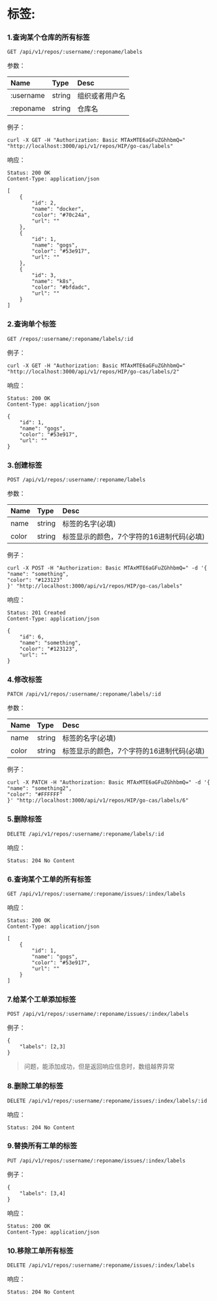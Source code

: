 # 标签:

### 1.查询某个仓库的所有标签

```
GET /api/v1/repos/:username/:reponame/labels
```

参数：

| Name | Type | Desc |
| :--- | :--- | :--- |
| :username | string | 组织或者用户名 |
| :reponame | string | 仓库名 |

例子：

```
curl -X GET -H "Authorization: Basic MTAxMTE6aGFuZGhhbmQ=" "http://localhost:3000/api/v1/repos/HIP/go-cas/labels"
```

响应：

```
Status: 200 OK
Content-Type: application/json
```

```
[
    {
        "id": 2,
        "name": "docker",
        "color": "#70c24a",
        "url": ""
    },
    {
        "id": 1,
        "name": "gogs",
        "color": "#53e917",
        "url": ""
    },
    {
        "id": 3,
        "name": "k8s",
        "color": "#bfdadc",
        "url": ""
    }
]
```

### 2.查询单个标签

```
GET /repos/:username/:reponame/labels/:id
```

例子：

```
curl -X GET -H "Authorization: Basic MTAxMTE6aGFuZGhhbmQ=" "http://localhost:3000/api/v1/repos/HIP/go-cas/labels/2"
```
响应：

```
Status: 200 OK
Content-Type: application/json
```

```
{
    "id": 1,
    "name": "gogs",
    "color": "#53e917",
    "url": ""
}
```

### 3.创建标签

```
POST /api/v1/repos/:username/:reponame/labels
```

参数：

| Name | Type | Desc |
| :--- | :--- | :--- |
| name | string | 标签的名字\(必填\) |
| color | string | 标签显示的颜色，7个字符的16进制代码\(必填\) |

例子：

```
curl -X POST -H "Authorization: Basic MTAxMTE6aGFuZGhhbmQ=" -d '{
"name": "something",
"color": "#123123"
}' "http://localhost:3000/api/v1/repos/HIP/go-cas/labels"
```

响应：

```
Status: 201 Created
Content-Type: application/json
```

```
{
    "id": 6,
    "name": "something",
    "color": "#123123",
    "url": ""
}
```

### 4.修改标签

```
PATCH /api/v1/repos/:username/:reponame/labels/:id
```

参数：

| Name | Type | Desc |
| :--- | :--- | :--- |
| name | string | 标签的名字\(必填\) |
| color | string | 标签显示的颜色，7个字符的16进制代码\(必填\) |

例子：

```
curl -X PATCH -H "Authorization: Basic MTAxMTE6aGFuZGhhbmQ=" -d '{
"name": "something2",
"color": "#FFFFFF"
}' "http://localhost:3000/api/v1/repos/HIP/go-cas/labels/6"
```
### 5.删除标签

```
DELETE /api/v1/repos/:username/:reponame/labels/:id
```

响应：

```
Status: 204 No Content
```

### 6.查询某个工单的所有标签

```
GET /api/v1/repos/:username/:reponame/issues/:index/labels
```

响应：

```
Status: 200 OK
Content-Type: application/json
```

```
[
    {
        "id": 1,
        "name": "gogs",
        "color": "#53e917",
        "url": ""
    }
]
```

### 7.给某个工单添加标签

```
POST /api/v1/repos/:username/:reponame/issues/:index/labels
```

例子：

```
{
    "labels": [2,3]
}
```

> 问题，能添加成功，但是返回响应信息时，数组越界异常

### 8.删除工单的标签

```
DELETE /api/v1/repos/:username/:reponame/issues/:index/labels/:id
```

响应：

```
Status: 204 No Content
```

### 9.替换所有工单的标签

```
PUT /api/v1/repos/:username/:reponame/issues/:index/labels
```

例子：

```
{
    "labels": [3,4]
}
```

响应：

```
Status: 200 OK
Content-Type: application/json
```

### 10.移除工单所有标签

```
DELETE /api/v1/repos/:username/:reponame/issues/:index/labels
```

响应：

```
Status: 204 No Content
```



